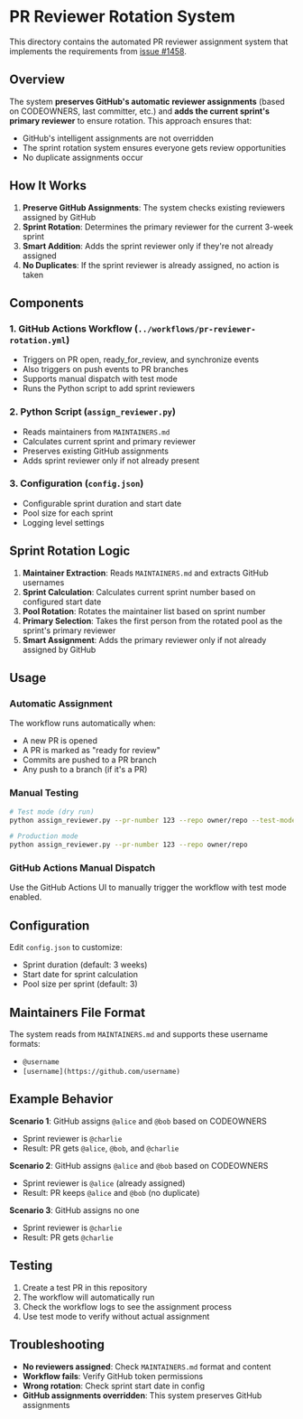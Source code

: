 # PR Reviewer Rotation System

This directory contains the automated PR reviewer assignment system that implements the requirements from [issue #1458](https://github.com/bootc-dev/bootc/issues/1458).

## Overview

The system **preserves GitHub's automatic reviewer assignments** (based on CODEOWNERS, last committer, etc.) and **adds the current sprint's primary reviewer** to ensure rotation. This approach ensures that:

- GitHub's intelligent assignments are not overridden
- The sprint rotation system ensures everyone gets review opportunities
- No duplicate assignments occur

## How It Works

1. **Preserve GitHub Assignments**: The system checks existing reviewers assigned by GitHub
2. **Sprint Rotation**: Determines the primary reviewer for the current 3-week sprint
3. **Smart Addition**: Adds the sprint reviewer only if they're not already assigned
4. **No Duplicates**: If the sprint reviewer is already assigned, no action is taken

## Components

### 1. GitHub Actions Workflow (`../workflows/pr-reviewer-rotation.yml`)

- Triggers on PR open, ready_for_review, and synchronize events
- Also triggers on push events to PR branches
- Supports manual dispatch with test mode
- Runs the Python script to add sprint reviewers

### 2. Python Script (`assign_reviewer.py`)

- Reads maintainers from `MAINTAINERS.md`
- Calculates current sprint and primary reviewer
- Preserves existing GitHub assignments
- Adds sprint reviewer only if not already present

### 3. Configuration (`config.json`)

- Configurable sprint duration and start date
- Pool size for each sprint
- Logging level settings

## Sprint Rotation Logic

1. **Maintainer Extraction**: Reads `MAINTAINERS.md` and extracts GitHub usernames
2. **Sprint Calculation**: Calculates current sprint number based on configured start date
3. **Pool Rotation**: Rotates the maintainer list based on sprint number
4. **Primary Selection**: Takes the first person from the rotated pool as the sprint's primary reviewer
5. **Smart Assignment**: Adds the primary reviewer only if not already assigned by GitHub

## Usage

### Automatic Assignment
The workflow runs automatically when:
- A new PR is opened
- A PR is marked as "ready for review"
- Commits are pushed to a PR branch
- Any push to a branch (if it's a PR)

### Manual Testing
```bash
# Test mode (dry run)
python assign_reviewer.py --pr-number 123 --repo owner/repo --test-mode

# Production mode
python assign_reviewer.py --pr-number 123 --repo owner/repo
```

### GitHub Actions Manual Dispatch
Use the GitHub Actions UI to manually trigger the workflow with test mode enabled.

## Configuration

Edit `config.json` to customize:
- Sprint duration (default: 3 weeks)
- Start date for sprint calculation
- Pool size per sprint (default: 3)

## Maintainers File Format

The system reads from `MAINTAINERS.md` and supports these username formats:
- `@username`
- `[username](https://github.com/username)`

## Example Behavior

**Scenario 1**: GitHub assigns `@alice` and `@bob` based on CODEOWNERS
- Sprint reviewer is `@charlie`
- Result: PR gets `@alice`, `@bob`, and `@charlie`

**Scenario 2**: GitHub assigns `@alice` and `@bob` based on CODEOWNERS
- Sprint reviewer is `@alice` (already assigned)
- Result: PR keeps `@alice` and `@bob` (no duplicate)

**Scenario 3**: GitHub assigns no one
- Sprint reviewer is `@charlie`
- Result: PR gets `@charlie`

## Testing

1. Create a test PR in this repository
2. The workflow will automatically run
3. Check the workflow logs to see the assignment process
4. Use test mode to verify without actual assignment

## Troubleshooting

- **No reviewers assigned**: Check `MAINTAINERS.md` format and content
- **Workflow fails**: Verify GitHub token permissions
- **Wrong rotation**: Check sprint start date in config
- **GitHub assignments overridden**: This system preserves GitHub assignments 